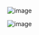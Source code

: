 ![image](https://github.com/user-attachments/assets/a0b73124-5be4-429e-9134-7066255b9c2a)

![image](https://github.com/user-attachments/assets/5d885596-5270-49a0-a676-b67d93dd1c25)
